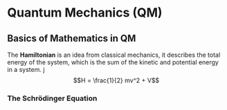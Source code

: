 # Quantum Mechanics (QM)

## Basics of Mathematics in QM 
The **Hamiltonian** is an idea from classical mechanics, it describes the total energy of the system, which is the sum of the kinetic and potential energy in a system. j
$$H = \frac{1}{2} mv^2 + V$$
### The Schrödinger Equation


